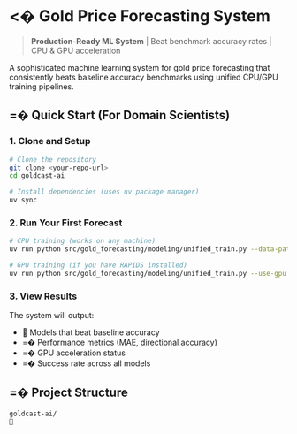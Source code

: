 # <� Gold Price Forecasting System

> **Production-Ready ML System** | Beat benchmark accuracy rates | CPU & GPU acceleration

A sophisticated machine learning system for gold price forecasting that consistently beats baseline accuracy benchmarks using unified CPU/GPU training pipelines.

## =� Quick Start (For Domain Scientists)

### 1. Clone and Setup
```bash
# Clone the repository
git clone <your-repo-url>
cd goldcast-ai

# Install dependencies (uses uv package manager)
uv sync
```

### 2. Run Your First Forecast
```bash
# CPU training (works on any machine)
uv run python src/gold_forecasting/modeling/unified_train.py --data-path data/raw/db_com_capm_gold.csv

# GPU training (if you have RAPIDS installed)
uv run python src/gold_forecasting/modeling/unified_train.py --use-gpu --data-path data/raw/db_com_capm_gold.csv
```

### 3. View Results
The system will output:
-  Models that beat baseline accuracy 
- =� Performance metrics (MAE, directional accuracy)
- =� GPU acceleration status
- =� Success rate across all models

## =� Project Structure

```
goldcast-ai/

